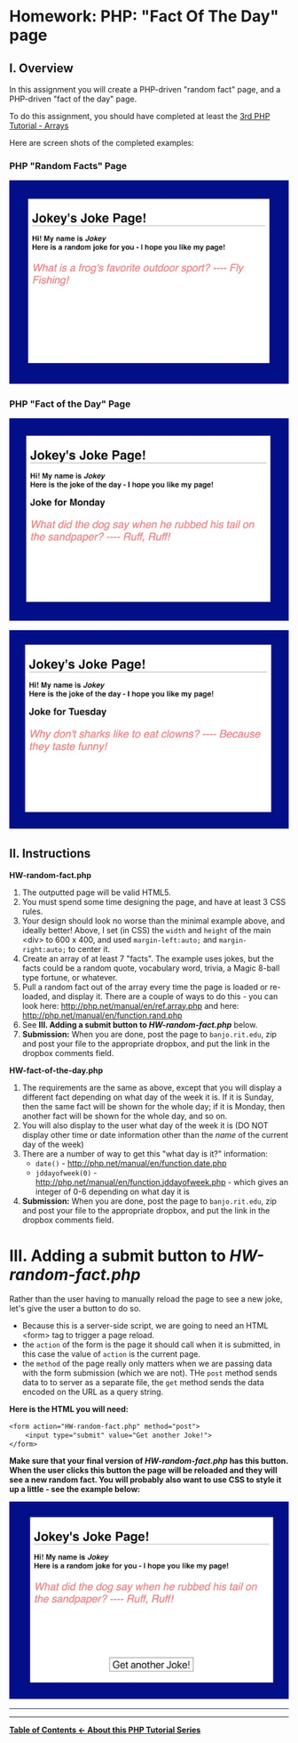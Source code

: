 # Homework: PHP: "Fact Of The Day" page

## I. Overview
In this assignment you will create a PHP-driven "random fact" page, and a PHP-driven "fact of the day" page.

To do this assignment, you should have completed at least the [3rd PHP Tutorial - Arrays](php-3.md)

Here are screen shots of the completed examples:

### PHP "Random Facts" Page
![Screenshot](_images/php-fact-of-the-day-HW-1.jpg)

### PHP "Fact of the Day" Page
![Screenshot](_images/php-fact-of-the-day-HW-2.jpg)

![Screenshot](_images/php-fact-of-the-day-HW-3.jpg)

## II. Instructions
**HW-random-fact.php**
1. The outputted page will be valid HTML5.
1. You must spend some time designing the page, and have at least 3 CSS rules.
1. Your design should look no worse than the minimal example above, and ideally better! Above, I set (in CSS) the `width` and `height` of the main &lt;div> to 600 x 400, and used `margin-left:auto;` and `margin-right:auto;` to center it.
1. Create an array of at least 7 "facts". The example uses jokes, but the facts could be a random quote, vocabulary word, trivia, a Magic 8-ball type fortune, or whatever.
1. Pull a random fact out of the array every time the page is loaded or re-loaded, and display it. There are a couple of ways to do this - you can look here: http://php.net/manual/en/ref.array.php and here: http://php.net/manual/en/function.rand.php
1. See **III. Adding a submit button to *HW-random-fact.php*** below.
1. **Submission:** When you are done, post the page to `banjo.rit.edu`, zip and post your file to the appropriate dropbox, and put the link in the dropbox comments field.

**HW-fact-of-the-day.php**
1. The requirements are the same as above, except that you will display a different fact depending on what day of the week it is. If it is Sunday, then the same fact will be shown for the whole day; if it is Monday, then another fact will be shown for the whole day, and so on.
1. You will also display to the user what day of the week it is (DO NOT display other time or date information other than the *name* of the current day of the week)
1. There are a number of way to get this "what day is it?" information:
    - `date()` - http://php.net/manual/en/function.date.php
    - `jddayofweek(0)` - http://php.net/manual/en/function.jddayofweek.php - which gives an integer of 0-6 depending on what day it is
1. **Submission:** When you are done, post the page to `banjo.rit.edu`, zip and post your file to the appropriate dropbox, and put the link in the dropbox comments field.

# III. Adding a submit button to *HW-random-fact.php*
Rather than the user having to manually reload the page to see a new joke, let's give the user a button to do so.
- Because this is a server-side script, we are going to need an HTML &lt;form> tag to trigger a page reload.
- the `action` of the form is the page it should call when it is submitted, in this case the value of `action` is the current page.
- the `method` of the page really only matters when we are passing data with the form submission (which we are not). THe `post` method sends data to to server as a separate file, the `get` method sends the data encoded on the URL as a query string. 


**Here is the HTML you will need:**

```
<form action="HW-random-fact.php" method="post">
	<input type="submit" value="Get another Joke!">
</form>
```

**Make sure that your final version of *HW-random-fact.php* has this button. When the user clicks this button the page will be reloaded and they will see a new random fact. You will probably also want to use CSS to style it up a little - see the example below:**

![Screenshot](_images/php-fact-of-the-day-HW-4.jpg)

<hr><hr>

**[Table of Contents <- About this PHP Tutorial Series](php-0.md)**

